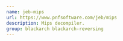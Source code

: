 ```yaml
---
name: jeb-mips
url: https://www.pnfsoftware.com/jeb/mips
description: Mips decompiler.
group: blackarch blackarch-reversing
---
```

